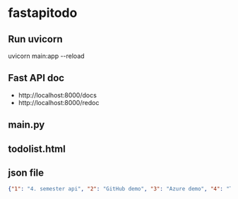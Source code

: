 # fastapitodo

## Run uvicorn
uvicorn main:app --reload


## Fast API doc
- http://localhost:8000/docs
- http://localhost:8000/redoc


## main.py

## todolist.html


## json file

```json
{"1": "4. semester api", "2": "GitHub demo", "3": "Azure demo", "4": "Test and test"}
```